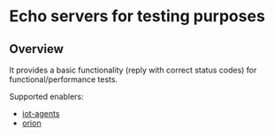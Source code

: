 # Echo servers for testing purposes

## Overview

It provides a basic functionality (reply with correct status codes) for functional/performance tests. 

Supported enablers:
  - [iot-agents](https://github.com/FIWARE-Ops/Echo/tree/master/iot-agents)
  - [orion](https://github.com/FIWARE-Ops/Echo/tree/master/orion)
